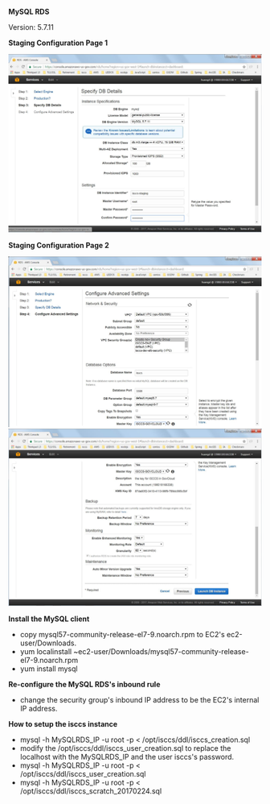 **MySQL RDS**

  Version: 5.7.11

**Staging Configuration Page 1**

![](images/isccs_staging_rds_1.jpg)

**Staging Configuration Page 2**

![](images/isccs_staging_rds_2_1.jpg)
![](images/isccs_staging_rds_2_2.jpg)

**Install the MySQL client**
  * copy mysql57-community-release-el7-9.noarch.rpm to EC2's ec2-user/Downloads.
  * yum localinstall ~ec2-user/Downloads/mysql57-community-release-el7-9.noarch.rpm
  * yum install mysql

**Re-configure the MySQL RDS's inbound rule**
  * change the security group's inbound IP address to be the EC2's internal IP address.

**How to setup the isccs instance**
  * mysql -h MySQLRDS_IP -u root -p < /opt/isccs/ddl/isccs_creation.sql
  * modify the /opt/isccs/ddl/isccs_user_creation.sql to replace the localhost with the MySQLRDS_IP and the user isccs's password.
  * mysql -h MySQLRDS_IP -u root -p < /opt/isccs/ddl/isccs_user_creation.sql
  * mysql -h MySQLRDS_IP -u root -p < /opt/isccs/ddl/isccs_scratch_20170224.sql